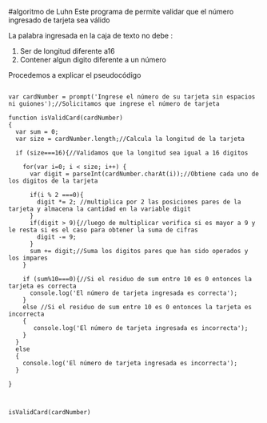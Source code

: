 #algoritmo de Luhn
Este programa de permite validar que el número ingresado de tarjeta sea válido

 


 
La palabra ingresada en la caja de texto no  debe :
1. Ser de longitud diferente a16
2. Contener algun digito diferente a un número

 
 
Procedemos a explicar el pseudocódigo
```[javascript]

var cardNumber = prompt('Ingrese el número de su tarjeta sin espacios ni guiones');//Solicitamos que ingrese el número de tarjeta

function isValidCard(cardNumber)
{
  var sum = 0;
  var size = cardNumber.length;//Calcula la longitud de la tarjeta
  
  if (size===16){//Validamos que la longitud sea igual a 16 digitos 
  
    for(var i=0; i < size; i++) {
      var digit = parseInt(cardNumber.charAt(i));//Obtiene cada uno de los digitos de la tarjeta
      
      if(i % 2 ===0){
        digit *= 2; //multiplica por 2 las posiciones pares de la tarjeta y almacena la cantidad en la variable digit 
      }
      if(digit > 9){//luego de multiplicar verifica si es mayor a 9 y le resta si es el caso para obtener la suma de cifras
        digit -= 9;
      }
      sum += digit;//Suma los digitos pares que han sido operados y los impares
    }
     
    if (sum%10===0){//Si el residuo de sum entre 10 es 0 entonces la tarjeta es correcta
      console.log('El número de tarjeta ingresada es correcta'); 
    }
    else //Si el residuo de sum entre 10 es 0 entonces la tarjeta es incorrecta
    {
       console.log('El número de tarjeta ingresada es incorrecta');
    }
  }
  else
  {
    console.log('El número de tarjeta ingresada es incorrecta');
  }
  
}



isValidCard(cardNumber)

